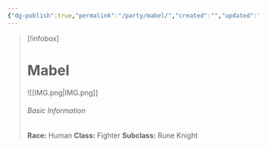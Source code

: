 ```yaml
---
{"dg-publish":true,"permalink":"/party/mabel/","created":"","updated":""}
---
```



> [!infobox]
> # Mabel
> ![[IMG.png\|IMG.png]]
> ###### Basic Information
> **Race:** Human
> **Class:**  Fighter
> **Subclass:** Rune Knight